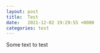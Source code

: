 ```yaml
---
layout: post
title:  Test
date:   2021-12-02 19:29:55 +0000
categories: test
---
```


Some text to test
